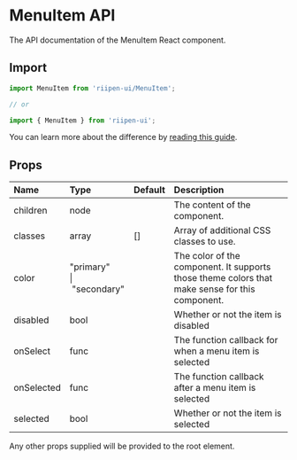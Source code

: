 <!--- This documentation is automatically generated, do not try to edit it. -->

# MenuItem API

<p class="description">The API documentation of the MenuItem React component.</p>

## Import

```js
import MenuItem from 'riipen-ui/MenuItem';

// or

import { MenuItem } from 'riipen-ui';
```

You can learn more about the difference by [reading this guide](/guides/bundle-size).

## Props

| Name | Type | Default | Description |
|:-----|:-----|:--------|:------------|
| <span class="prop-name">children</span> | <span class="prop-type">node</span> |  | The content of the component. |
| <span class="prop-name">classes</span> | <span class="prop-type">array</span> | <span class="prop-default">[]</span> | Array of additional CSS classes to use. |
| <span class="prop-name">color</span> | <span class="prop-type">"primary"<br>&#124;&nbsp;"secondary"</span> |  | The color of the component. It supports those theme colors that make sense for this component. |
| <span class="prop-name">disabled</span> | <span class="prop-type">bool</span> |  | Whether or not the item is disabled |
| <span class="prop-name">onSelect</span> | <span class="prop-type">func</span> |  | The function callback for when a menu item is selected |
| <span class="prop-name">onSelected</span> | <span class="prop-type">func</span> |  | The function callback after a menu item is selected |
| <span class="prop-name">selected</span> | <span class="prop-type">bool</span> |  | Whether or not the item is selected |


Any other props supplied will be provided to the root element.